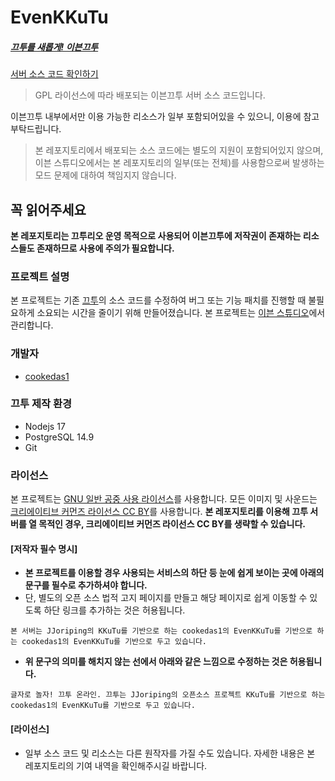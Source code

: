 # EvenKKuTu
##### [끄투를 새롭게! 이븐끄투](https://evenkkutu.kro.kr)
[서버 소스 코드 확인하기](https://github.com/cookedas1/EvenKKuTu)
> GPL 라이선스에 따라 배포되는 이븐끄투 서버 소스 코드입니다.
>
이븐끄투 내부에서만 이용 가능한 리소스가 일부 포함되어있을 수 있으니, 이용에 참고 부탁드립니다.
>
> 본 레포지토리에서 배포되는 소스 코드에는 별도의 지원이 포함되어있지 않으며, 이븐 스튜디오에서는 본 레포지토리의 일부(또는 전체)를 사용함으로써 발생하는 모드 문제에 대하여 책임지지 않습니다.

## 꼭 읽어주세요
**본 레포지토리는 끄투리오 운영 목적으로 사용되어 이븐끄투에 저작권이 존재하는 리소스들도 존재하므로 사용에 주의가 필요합니다.**

### 프로젝트 설명
본 프로젝트는 기존 [끄투](https://github.com/JJoriping/KKuTu)의 소스 코드를 수정하여 버그 또는 기능 패치를 진행할 때 불필요하게 소요되는 시간을 줄이기 위해 만들어졌습니다.
본 프로젝트는 [이븐 스튜디오](https://discord.gg/yZxtFceAW6)에서 관리합니다.

### 개발자
- [cookedas1](https://github.com/cookedas1)

### 끄투 제작 환경
- Nodejs 17
- PostgreSQL 14.9
- Git

### 라이선스
본 프로젝트는 [GNU 일반 공중 사용 라이선스](https://github.com/cookedas1/KKuTu/blob/master/LICENSE)를 사용합니다.
모든 이미지 및 사운드는 [크리에이티브 커먼즈 라이선스 CC BY](https://creativecommons.org/licenses/by/4.0)를 사용합니다.
**본 레포지토리를 이용해 끄투 서버를 열 목적인 경우, 크리에이티브 커먼즈 라이선스 CC BY를 생략할 수 있습니다.**

#### [저작자 필수 명시]
* **본 프로젝트를 이용할 경우 사용되는 서비스의 하단 등 눈에 쉽게 보이는 곳에 아래의 문구를 필수로 추가하셔야 합니다.**
 * 단, 별도의 오픈 소스 법적 고지 페이지를 만들고 해당 페이지로 쉽게 이동할 수 있도록 하단 링크를 추가하는 것은 허용됩니다.

```
본 서버는 JJoriping의 KKuTu를 기반으로 하는 cookedas1의 EvenKKuTu를 기반으로 하는 cookedas1의 EvenKKuTu를 기반으로 두고 있습니다.
```

* **위 문구의 의미를 해치지 않는 선에서 아래와 같은 느낌으로 수정하는 것은 허용됩니다.**
```
글자로 놀자! 끄투 온라인. 끄투는 JJoriping의 오픈소스 프로젝트 KKuTu를 기반으로 하는 cookedas1의 EvenKKuTu를 기반으로 두고 있습니다.
```

#### [라이선스]
* 일부 소스 코드 및 리소스는 다른 원작자를 가질 수도 있습니다. 자세한 내용은 본 레포지토리의 기여 내역을 확인해주시길 바랍니다.